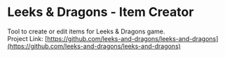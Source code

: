 # Leeks & Dragons - Item Creator

Tool to create or edit items for Leeks &amp; Dragons game.\
Project Link: [https://github.com/leeks-and-dragons/leeks-and-dragons](https://github.com/leeks-and-dragons/leeks-and-dragons)